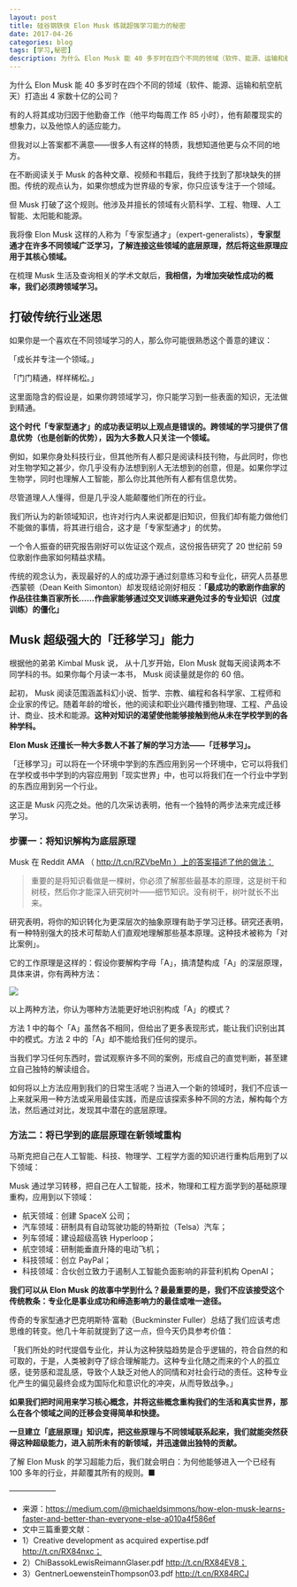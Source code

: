 ```yaml
---
layout: post
title: 硅谷钢铁侠 Elon Musk 练就超强学习能力的秘密
date: 2017-04-26
categories: blog
tags: [学习,秘密]
description: 为什么 Elon Musk 能 40 多岁时在四个不同的领域（软件、能源、运输和航空航天）打造出 4 家数十亿的公司？
---
```



为什么 Elon Musk 能 40 多岁时在四个不同的领域（软件、能源、运输和航空航天）打造出 4 家数十亿的公司？

有的人将其成功归因于他勤奋工作（他平均每周工作 85 小时），他有颠覆现实的想象力，以及他惊人的适应能力。

但我对以上答案都不满意——很多人有这样的特质，我想知道他更与众不同的地方。



在不断阅读关于 Musk 的各种文章、视频和书籍后，我终于找到了那块缺失的拼图。传统的观点认为，如果你想成为世界级的专家，你只应该专注于一个领域。

但 Musk 打破了这个规则。他涉及并擅长的领域有火箭科学、工程、物理、人工智能、太阳能和能源。

我将像 Elon Musk 这样的人称为「专家型通才」（expert-generalists），**专家型通才在许多不同领域广泛学习，了解连接这些领域的底层原理，然后将这些原理应用于其核心领域。**

在梳理 Musk 生活及查询相关的学术文献后，**我相信，为增加突破性成功的概率，我们必须跨领域学习。**

## 打破传统行业迷思

如果你是一个喜欢在不同领域学习的人，那么你可能很熟悉这个善意的建议：

「成长并专注一个领域。」

「门门精通，样样稀松。」

这里面隐含的假设是，如果你跨领域学习，你只能学习到一些表面的知识，无法做到精通。

**这个时代「专家型通才」的成功表证明以上观点是错误的。跨领域的学习提供了信息优势（也是创新的优势），因为大多数人只关注一个领域。**



例如，如果你身处科技行业，但其他所有人都只是阅读科技刊物，与此同时，你也对生物学知之甚少，你几乎没有办法想到别人无法想到的创意，但是。如果你学过生物学，同时也理解人工智能，那么你比其他所有人都有信息优势。

尽管道理人人懂得，但是几乎没人能颠覆他们所在的行业。

我们所认为的新领域知识，也许对行内人来说都是旧知识，但我们却有能力做他们不能做的事情，将其进行组合，这才是「专家型通才」的优势。

一个令人振奋的研究报告刚好可以佐证这个观点，这份报告研究了 20 世纪前 59 位歌剧作曲家如何精益求精。

传统的观念认为，表现最好的人的成功源于通过刻意练习和专业化，研究人员基思·西蒙顿（Dean Keith Simonton）却发现结论刚好相反：**「最成功的歌剧作曲家的作品往往集百家所长……作曲家能够通过交叉训练来避免过多的专业知识（过度训练）的僵化」**

## Musk 超级强大的「迁移学习」能力

根据他的弟弟 Kimbal Musk 说， 从十几岁开始，Elon Musk 就每天阅读两本不同学科的书。如果你每个月读一本书， Musk 阅读量就是你的 60 倍。

起初， Musk 阅读范围涵盖科幻小说、哲学、宗教、编程和各科学家、工程师和企业家的传记。随着年龄的增长，他的阅读和职业兴趣传播到物理、工程、产品设计、商业、技术和能源。**这种对知识的渴望使他能够接触到他从未在学校学到的各种学科。**

**Elon Musk 还擅长一种大多数人不甚了解的学习方法——「迁移学习」。**



「迁移学习」可以将在一个环境中学到的东西应用到另一个环境中，它可以将我们在学校或书中学到的内容应用到「现实世界」中，也可以将我们在一个行业中学到的东西应用到另一个行业。

这正是 Musk 闪亮之处。他的几次采访表明，他有一个独特的两步法来完成迁移学习。

### 步骤一：将知识解构为底层原理

Musk 在 Reddit AMA （ http://t.cn/RZVbeMn ）上的答案描述了他的做法：

> 重要的是将知识看做是一棵树，你必须了解那些最基本的原理，这是树干和树枝，然后你才能深入研究树叶——细节知识。没有树干，树叶就长不出来。

研究表明，将你的知识转化为更深层次的抽象原理有助于学习迁移。研究还表明，有一种特别强大的技术可帮助人们直观地理解那些基本原理。这种技术被称为「对比案例」。

它的工作原理是这样的：假设你要解构字母「A」，搞清楚构成「A」的深层原理，具体来讲，你有两种方法：

![](http://openmindclub.qiniudn.com/omt/ElonMuskAModel.jpg)

以上两种方法，你认为哪种方法能更好地识别构成「A」的模式？

方法 1 中的每个「A」虽然各不相同，但给出了更多表现形式，能让我们识别出其中的模式。方法 2 中的「A」却不能给我们任何的提示。

当我们学习任何东西时，尝试观察许多不同的案例，形成自己的直觉判断，甚至建立自己独特的解读组合。

如何将以上方法应用到我们的日常生活呢？当进入一个新的领域时，我们不应该一上来就采用一种方法或采用最佳实践，而是应该探索多种不同的方法，解构每个方法，然后通过对比，发现其中潜在的底层原理。

### 方法二：将已学到的底层原理在新领域重构

马斯克把自己在人工智能、科技、物理学、工程学方面的知识进行重构后用到了以下领域：

Musk 通过学习转移，把自己在人工智能，技术，物理和工程方面学到的基础原理重构，应用到以下领域：

* 航天领域：创建 SpaceX 公司；
* 汽车领域：研制具有自动驾驶功能的特斯拉（Telsa）汽车；
* 列车领域：建设超级高铁 Hyperloop；
* 航空领域：研制能垂直升降的电动飞机；
* 科技领域：创立 PayPal；
* 科技领域：合伙创立致力于遏制人工智能负面影响的非营利机构 OpenAI；

**我们可以从 Elon Musk 的故事中学到什么？最最重要的是，我们不应该接受这个传统教条：专业化是事业成功和缔造影响力的最佳或唯一途径。**



传奇的专家型通才巴克明斯特·富勒（Buckminster Fuller）总结了我们应该考虑思维的转变。他几十年前就提到了这一点，但今天仍具参考价值：

「我们所处的时代提倡专业化，并认为这种狭隘趋势是合乎逻辑的，符合自然的和可取的，于是，人类被剥夺了综合理解能力。这种专业化随之而来的个人的孤立感，徒劳感和混乱感，导致个人缺乏对他人的同情和对社会行动的责任。这种专业化产生的偏见最终会成为国际化和意识化的冲突，从而导致战争。」

**如果我们把时间用来学习核心概念，并将这些概念重构我们的生活和真实世界，那么在各个领域之间的迁移会变得简单和快捷。**

**一旦建立「底层原理」知识库，把这些原理与不同领域联系起来，我们就能突然获得这种超级能力，进入前所未有的新领域，并迅速做出独特的贡献。**

了解 Elon Musk 的学习超能力后，我们就会明白：为何他能够进入一个已经有 100 多年的行业，并颠覆其所有的规则。■


——————

* 来源：https://medium.com/@michaeldsimmons/how-elon-musk-learns-faster-and-better-than-everyone-else-a010a4f586ef
* 文中三篇重要文献：
* 1）Creative development as acquired expertise.pdf http://t.cn/RX84nxc；
* 2）ChiBassokLewisReimannGlaser.pdf http://t.cn/RX84EV8；
* 3）GentnerLoewensteinThompson03.pdf http://t.cn/RX84RCJ



  

